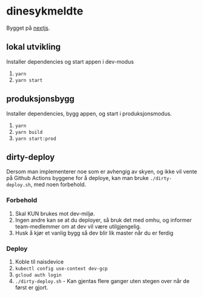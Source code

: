 # dinesykmeldte

Bygget på [nextjs](https://nextjs.org/).

## lokal utvikling

Installer dependencies og start appen i dev-modus

1. `yarn`
2. `yarn start`

## produksjonsbygg

Installer dependencies, bygg appen, og start i produksjonsmodus.

1. `yarn`
2. `yarn build`
3. `yarn start:prod`

## dirty-deploy

Dersom man implementerer noe som er avhengig av skyen, og ikke vil vente på
Github Actions byggene for å deploye, kan man bruke `./dirty-deploy.sh`, med noen forbehold.

### Forbehold

1. Skal KUN brukes mot dev-miljø.
2. Ingen andre kan se at du deployer, så bruk det med omhu, og informer team-medlemmer om at dev vil være utilgjengelig.
3. Husk å kjør et vanlig bygg så dev blir lik master når du er ferdig

### Deploy

1. Koble til naisdevice
2. `kubectl config use-context dev-gcp`
3. `gcloud auth login`
4. `./dirty-deploy.sh` - Kan gjentas flere ganger uten stegen over når de først er gjort.

